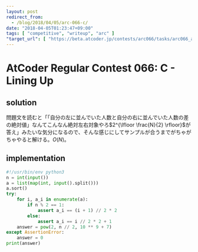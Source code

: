 ```yaml
---
layout: post
redirect_from:
  - /blog/2018/04/05/arc-066-c/
date: "2018-04-05T01:23:47+09:00"
tags: [ "competitive", "writeup", "arc" ]
"target_url": [ "https://beta.atcoder.jp/contests/arc066/tasks/arc066_a" ]
---
```


# AtCoder Regular Contest 066: C - Lining Up

## solution

問題文を読むと「「自分の左に並んでいた人数と自分の右に並んでいた人数の差の絶対値」なんてこんなん絶対左右対象やろ$2^{\lfloor \frac{N}{2} \rfloor}$が答え」みたいな気分になるので、そんな感じにしてサンプルが合うまでがちゃがちゃやると解ける。$O(N)$。

## implementation

``` python
#!/usr/bin/env python3
n = int(input())
a = list(map(int, input().split()))
a.sort()
try:
    for i, a_i in enumerate(a):
        if n % 2 == 1:
            assert a_i == (i + 1) // 2 * 2
        else:
            assert a_i == i // 2 * 2 + 1
    answer = pow(2, n // 2, 10 ** 9 + 7)
except AssertionError:
    answer = 0
print(answer)
```
